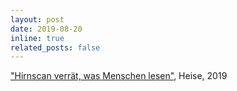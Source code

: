 ```yaml
---
layout: post
date: 2019-08-20
inline: true
related_posts: false
---
```

<a href="https://www.heise.de/select/tr/2019/10/1922815204793556220" target="_blank" rel="noopener noreferrer">"Hirnscan verrät, was Menschen lesen"</a>, Heise, 2019
